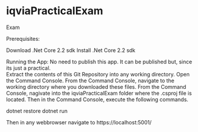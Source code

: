 # iqviaPracticalExam
Exam

Prerequisites:

Download .Net Core 2.2 sdk
Install .Net Core 2.2 sdk

Running the App:
No need to publish this app.  It can be published but, since its just a practical.  
Extract the contents of this Git Repository into any working directory.
Open the Command Console.  From the Command Console, navigate to the working directory where you downloaded these files.
From the Command Console, nagivate into the iqviaPracticalExam folder where the .csproj file is located.
Then in the Command Console, execute the following commands.

dotnet restore
dotnet run

Then in any webbrowser navigate to https://localhost:5001/

